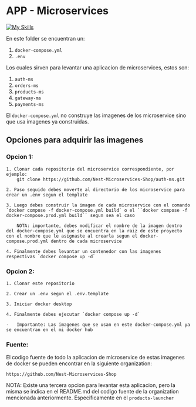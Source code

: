 # APP - Microservices

[![My Skills](https://skillicons.dev/icons?i=prisma,git,nestjs,ts,sqlite,postgres,yarn,docker)](https://skillicons.dev)

En este folder se encuentran un:

1. `docker-compose.yml`
2. `.env`

Los cuales sirven para levantar una aplicacion de microservices, estos son:

1. `auth-ms`
2. `orders-ms`
3. `products-ms`
4. `gateway-ms`
5. `payments-ms`

El `docker-compose.yml` no construye las imagenes de los microservice sino que usa imagenes ya construidas.

## Opciones para adquirir las imagenes

### Opcion 1:

    1. Clonar cada repositorio del microservice correspondiente, por ejemplo:
        git clone https://github.com/Nest-Microservices-Shop/auth-ms.git

    2. Paso seguido debes moverte al directorio de los microservice para crear un .env segun el template

    3. Luego debes construir la imagen de cada microservice con el comando `docker compose -f docker-compose.yml build` o el ``docker compose -f docker-compose.prod.yml build`` segun sea el caso

        NOTA: importante, debes modificar el nombre de la imagen dentro del docker-compose.yml que se encuentra en la raiz de este proyecto con el nombre que le asignaste al crearla segun el docker-compose.prod.yml dentro de cada microservice

    4. Finalmente debes levantar un contenedor con las imagenes respectivas `docker compose up -d`

### Opcion 2:

    1. Clonar este repositorio

    2. Crear un .env segun el .env.template

    3. Iniciar docker desktop

    4. Finalmente debes ejecutar `docker compose up -d`

    -   Importante: Las imagenes que se usan en este docker-compose.yml ya se encuentran en el mi docker hub

### Fuente:

El codigo fuente de todo la aplicacion de microservice de estas imagenes de docker se pueden encontrar en la siguiente organization:

```
https://github.com/Nest-Microservices-Shop
```

NOTA:
Existe una tercera opcion para levantar esta aplicacion, pero la misma se indica en el README.md del codigo fuente de la organization mencionada anteriormente. Especificamente en el `products-launcher`
